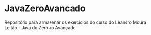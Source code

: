 # JavaZeroAvancado
Repositório para armazenar os exercicios do curso do Leandro Moura Leitão - Java do Zero ao Avançado
